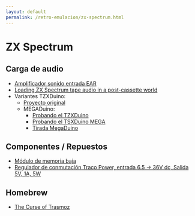 ```yaml
---
layout: default
permalink: /retro-emulacion/zx-spectrum.html
---
```


# ZX Spectrum

## Carga de audio

* [Amplificador sonido entrada EAR](http://trastero.speccy.org/cosas/JL/ampli/Amplificador.html)
* [Loading ZX Spectrum tape audio in a post-cassette world](https://retrocomputing.stackexchange.com/questions/773/loading-zx-spectrum-tape-audio-in-a-post-cassette-world)
* Variantes TZXDuino:
    * [Proyecto original](https://github.com/sadken/TZXDuino)
    * MEGADuino:
        * [Probando el TZXDuino](https://www.va-de-retro.com/foros/viewtopic.php?t=5541)
        * [Probando el TSXDuino MEGA](https://www.va-de-retro.com/foros/viewtopic.php?t=8488)
        * [Tirada MegaDuino](https://www.va-de-retro.com/foros/viewtopic.php?t=8496)

## Componentes / Repuestos

* [Módulo de memoria baja](http://zx.zigg.net/LRR/)
* [Regulador de conmutación Traco Power, entrada 6.5 → 36V dc, Salida 5V, 1A, 5W](https://es.rs-online.com/web/p/reguladores-de-conmutacion/6664379/)

## Homebrew

* [The Curse of Trasmoz](https://volcanobytes.itch.io/the-curse-of-trasmoz)
